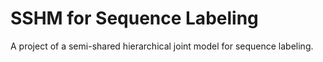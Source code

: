 # SSHM for Sequence Labeling
A project of a semi-shared hierarchical joint model for sequence labeling.
